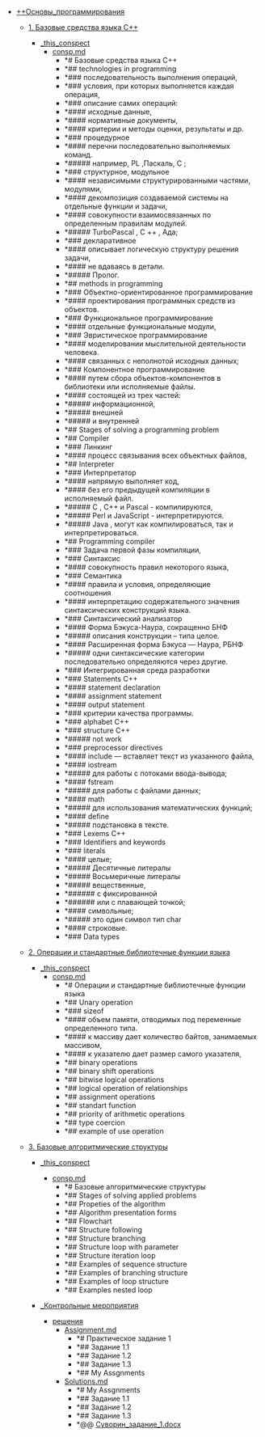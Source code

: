 - <a href = "F:\Node_projects\Node_Way\NBase\_Md\_Index\_TGUniversitet\I_kurs\++Основы_программирования\cat.++Основы_программирования\dir.++Основы_программирования.md">++Основы_программирования</a>
    - <a href = "F:\Node_projects\Node_Way\NBase\_Md\_Index\_TGUniversitet\I_kurs\++Основы_программирования\1. Базовые средства языка C++\cat.1. Базовые средства языка C++\dir.1. Базовые средства языка C++.md">1. Базовые средства языка C++</a>
        - <a href = "F:\Node_projects\Node_Way\NBase\_Md\_Index\_TGUniversitet\I_kurs\++Основы_программирования\1. Базовые средства языка C++\_this_conspect\cat._this_conspect\dir._this_conspect.md">_this_conspect</a>
            - <a href = "F:\Node_projects\Node_Way\NBase\_Md\_Index\_TGUniversitet\I_kurs\++Основы_программирования\1. Базовые средства языка C++\_this_conspect\consp.md">consp.md</a>
                - *# Базовые средства языка C++
                - *## technologies in programming
                - *### последовательность выполнения операций, 
                - *### условия, при которых выполняется каждая операция,
                - *### описание самих операций: 
                - *#### исходные данные,
                - *#### нормативные документы,
                - *#### критерии и методы оценки, результаты и др.
                - *### процедурное
                - *#### перечни последовательно выполняемых команд.
                - *##### например, PL ,Паскаль, С ;
                - *### структурное, модульное
                - *#### независимыми структурированными частями, модулями,
                - *#### декомпозиция создаваемой системы на отдельные функции и задачи,
                - *#### совокупности взаимосвязанных по определенным правилам модулей.
                - *##### TurboPascal , С ++ , Ада;
                - *### декларативное
                - *#### описывает логическую структуру решения задачи,
                - *#### не вдаваясь в детали. 
                - *##### Пролог.
                - *## methods in programming
                - *### Объектно-ориентированное программирование
                - *#### проектирования программных средств из объектов. 
                - *### Функциональное программирование 
                - *#### отдельные функциональные модули,
                - *### Эвристическое программирование
                - *#### моделировании мыслительной деятельности человека.
                - *#### связанных с неполнотой исходных данных;
                - *### Компонентное программирование
                - *#### путем сбора объектов-компонентов в библиотеки или исполняемые файлы.
                - *#### состоящей из трех частей:
                - *##### информационной,
                - *#####  внешней
                - *#####  и внутренней
                - *## Stages of solving a programming problem
                - *## Compiler
                - *### Линкинг 
                - *#### процесс связывания всех объектных файлов,
                - *## Interpreter
                - *### Интерпретатор
                - *#### напрямую выполняет код,
                - *####  без его предыдущей компиляции в исполняемый файл.
                - *##### C , C++ и Pascal - компилируются,
                - *##### Perl и JavaScript - интерпретируются.
                - *##### Java , могут как компилироваться, так и интерпретироваться.
                - *## Programming compiler
                - *### Задача первой фазы компиляции,
                - *### Синтаксис
                - *#### совокупность правил некоторого языка,
                - *### Семантика
                - *#### правила и условия, определяющие соотношения
                - *#### интерпретацию содержательного значения синтаксических конструкций языка.
                - *### Синтаксический анализатор
                - *#### Форма Бэкуса-Наура, сокращенно БНФ
                - *##### описания конструкции – типа целое.
                - *#### Расширенная форма Бэкуса — Наура, РБНФ
                - *##### одни синтаксические категории последовательно определяются через другие.
                - *### Интегрированная среда разработки
                - *### Statements C++
                - *#### statement declaration
                - *#### assignment statement
                - *#### output statement
                - *### критерии качества программы.
                - *### alphabet C++
                - *### structure C++
                - *##### not work
                - *### preprocessor directives 
                - *#### include — вставляет текст из указанного файла,
                - *#### iostream 
                - *##### для работы с потоками ввода-вывода;
                - *#### fstream 
                - *##### для работы с файлами данных;
                - *#### math 
                - *##### для использования математических функций;
                - *#### define 
                - *##### подстановка в тексте.
                - *### Lexems C++
                - *### Identifiers and keywords
                - *### literals
                - *#### целые;
                - *##### Десятичные литералы 
                - *##### Восьмеричные литералы 
                - *##### вещественные,
                - *###### с фиксированной
                - *###### или с плавающей точкой;
                - *#### символьные;
                - *##### это один символ тип char
                - *#### строковые.
                - *### Data types
        
    
    - <a href = "F:\Node_projects\Node_Way\NBase\_Md\_Index\_TGUniversitet\I_kurs\++Основы_программирования\2. Операции и стандартные библиотечные функции языка\cat.2. Операции и стандартные библиотечные функции языка\dir.2. Операции и стандартные библиотечные функции языка.md">2. Операции и стандартные библиотечные функции языка</a>
        - <a href = "F:\Node_projects\Node_Way\NBase\_Md\_Index\_TGUniversitet\I_kurs\++Основы_программирования\2. Операции и стандартные библиотечные функции языка\_this_conspect\cat._this_conspect\dir._this_conspect.md">_this_conspect</a>
            - <a href = "F:\Node_projects\Node_Way\NBase\_Md\_Index\_TGUniversitet\I_kurs\++Основы_программирования\2. Операции и стандартные библиотечные функции языка\_this_conspect\consp.md">consp.md</a>
                - *# Операции и стандартные библиотечные функции языка
                - *## Unary operation 
                - *### sizeof 
                - *#### объем памяти, отводимых под переменные определенного типа.
                - *#### к массиву дает количество байтов, занимаемых массивом,
                - *#### к указателю дает размер самого указателя,
                - *## binary operations
                - *## binary shift operations
                - *## bitwise logical operations
                - *## logical operation of relationships
                - *## assignment operations
                - *## standart function
                - *## priority of arithmetic operations
                - *## type coercion
                - *## example of use operation
        
    
    - <a href = "F:\Node_projects\Node_Way\NBase\_Md\_Index\_TGUniversitet\I_kurs\++Основы_программирования\3. Базовые алгоритмические структуры\cat.3. Базовые алгоритмические структуры\dir.3. Базовые алгоритмические структуры.md">3. Базовые алгоритмические структуры</a>
        - <a href = "F:\Node_projects\Node_Way\NBase\_Md\_Index\_TGUniversitet\I_kurs\++Основы_программирования\3. Базовые алгоритмические структуры\_this_conspect\cat._this_conspect\dir._this_conspect.md">_this_conspect</a>
            - <a href = "F:\Node_projects\Node_Way\NBase\_Md\_Index\_TGUniversitet\I_kurs\++Основы_программирования\3. Базовые алгоритмические структуры\_this_conspect\consp.md">consp.md</a>
                - *# Базовые алгоритмические структуры
                - *## Stages of solving applied problems 
                - *## Propeties of the algorithm
                - *## Algorithm presentation forms
                - *## Flowchart
                - *## Structure following
                - *## Structure branching
                - *## Structure loop with parameter
                - *## Structure iteration loop
                - *## Examples of sequence structure
                - *## Examples of branching structure
                - *## Examples of loop structure
                - *## Examples nested loop
        
        - <a href = "F:\Node_projects\Node_Way\NBase\_Md\_Index\_TGUniversitet\I_kurs\++Основы_программирования\3. Базовые алгоритмические структуры\_Контрольные мероприятия\cat._Контрольные мероприятия\dir._Контрольные мероприятия.md">_Контрольные мероприятия</a>
            - <a href = "F:\Node_projects\Node_Way\NBase\_Md\_Index\_TGUniversitet\I_kurs\++Основы_программирования\3. Базовые алгоритмические структуры\_Контрольные мероприятия\решения\cat.решения\dir.решения.md">решения</a>
                - <a href = "F:\Node_projects\Node_Way\NBase\_Md\_Index\_TGUniversitet\I_kurs\++Основы_программирования\3. Базовые алгоритмические структуры\_Контрольные мероприятия\решения\Assignment.md">Assignment.md</a>
                    - *# Практическое задание 1
                    - *## Задание 1.1
                    - *## Задание 1.2
                    - *## Задание 1.3
                    - *## My Assgnments
                - <a href = "F:\Node_projects\Node_Way\NBase\_Md\_Index\_TGUniversitet\I_kurs\++Основы_программирования\3. Базовые алгоритмические структуры\_Контрольные мероприятия\решения\Solutions.md">Solutions.md</a>
                    - *# My Assgnments
                    - *## Задание 1.1
                    - *## Задание 1.2
                    - *## Задание 1.3
                    - *@@ <a href="NBase/_Md/_Index/_TGUniversitet/I_kurs/++Основы_программирования/3. Базовые алгоритмические структуры/_Контрольные мероприятия/решения/mail/Суворин_задание_1.docx">Суворин_задание_1.docx</a>
            
        
    
